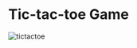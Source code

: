 # Tic-tac-toe Game

![tictactoe](https://github.com/M0H1K4/Tic-tac-toe/assets/115192875/acf8bf16-b8ad-4c6c-b012-320f674c33a1)
